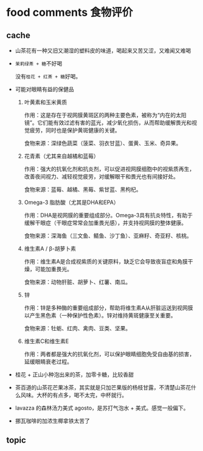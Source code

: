 # food comments 食物评价

## cache

* 山茶花有一种又旧又潮湿的塑料皮的味道，喝起来又苦又涩，又难闻又难喝

* `茉莉绿茶 + 糖`不好喝

    没有`桂花 + 红茶 + 糖`好喝。

* 可能对眼睛有益的保健品

    1. 叶黄素和玉米黄质

        作用：这是存在于视网膜黄斑区的两种主要色素，被称为“内在的太阳镜”。它们能有效过滤有害的蓝光，减少氧化损伤，从而帮助缓解畏光和视觉疲劳，同时也是保护黄斑健康的关键。

        食物来源：深绿色蔬菜（菠菜、羽衣甘蓝）、蛋黄、玉米、奇异果。

    2. 花青素（尤其来自越橘和蓝莓）

        作用：强大的抗氧化剂和抗炎剂，可以促进视网膜细胞中的视紫质再生，改善夜间视力、减轻视觉疲劳，对缓解眼干和畏光也有间接好处。

        食物来源：蓝莓、越橘、黑莓、紫甘蓝、黑枸杞。

    3. Omega-3 脂肪酸（尤其是DHA和EPA）

        作用：DHA是视网膜的重要组成部分。Omega-3具有抗炎特性，有助于缓解干眼症（干眼症常常会加重畏光感），并支持视网膜的整体健康。

        食物来源：深海鱼（三文鱼、鲭鱼、沙丁鱼）、亚麻籽、奇亚籽、核桃。

    4. 维生素A / β-胡萝卜素

        作用：维生素A是合成视紫质的关键原料，缺乏它会导致夜盲症和角膜干燥，可能加重畏光。

        食物来源：动物肝脏、胡萝卜、红薯、南瓜。

    5. 锌

        作用：锌是多种酶的重要组成部分，帮助将维生素A从肝脏运送到视网膜以产生黑色素（一种保护性色素）。锌对维持黄斑健康至关重要。

        食物来源：牡蛎、红肉、禽肉、豆类、坚果。

    6. 维生素C和维生素E

        作用：两者都是强大的抗氧化剂，可以保护眼睛细胞免受自由基的损害，延缓眼睛衰老过程。

* 桂花 + 正山小种泡出来的茶，加零卡糖，比较香甜

* 茶百道的山茶花芒果冰茶，其实就是只加芒果版的杨枝甘露，不清楚山茶花什么风味。大杯的有点多，喝不太完，中杯就行。

* lavazza 的森林汤力美式 agosto，是苏打气泡水 + 美式。感觉一般偏下。

* 挪瓦咖啡的加浓生椰拿铁太苦了

## topic
